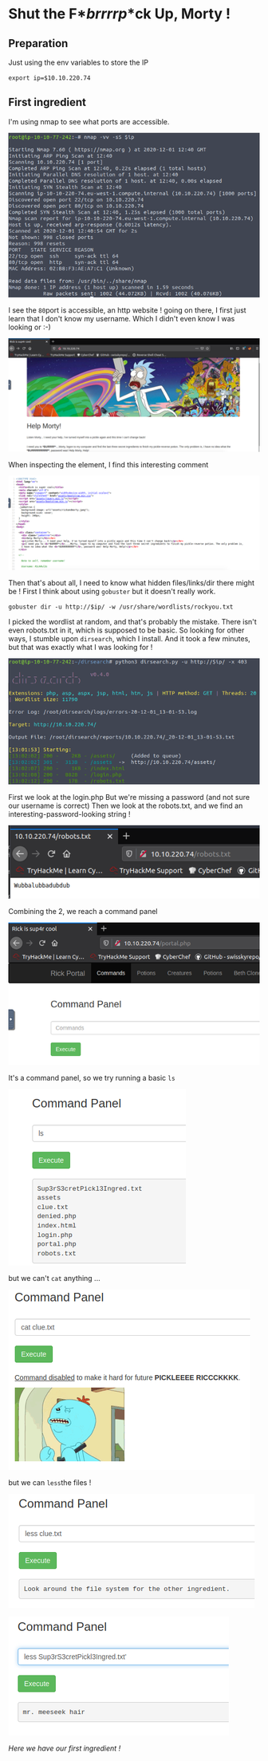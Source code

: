 # Shut the F\**brrrrp*\*ck Up, Morty !

## Preparation

Just using the env variables to store the IP
```
export ip=$10.10.220.74
```

## First ingredient

I'm using nmap to see what ports are accessible.

![nmap](https://github.com/oghobhainn/TryHackMe/blob/main/images/rickmorty/nmap.png)

I see the ```80```port is accessible, an http website !
going on there, I first just learn that I don't know my username. Which I didn't even know I was looking or :-)

![website](https://github.com/oghobhainn/TryHackMe/blob/main/images/rickmorty/website.png)

When inspecting the element, I find this interesting comment

![username](https://github.com/oghobhainn/TryHackMe/blob/main/images/rickmorty/username.png)

Then that's about all, I need to know what hidden files/links/dir there might be !
First I think about using ```gobuster``` but it doesn't really work.
```
gobuster dir -u http://$ip/ -w /usr/share/wordlists/rockyou.txt
```
I picked the wordlist at random, and that's probably the mistake. There isn't even robots.txt in it, which is supposed to be basic.
So looking for other ways, I stumble upon ```dirsearch```, which I install.
And it took a few minutes, but that was exactly what I was looking for ! 

![dirsearch](https://github.com/oghobhainn/TryHackMe/blob/main/images/rickmorty/dirsearch.png)

First we look at the login.php
But we're missing a password (and not sure our username is correct)
Then we look at the robots.txt, and we find an interesting-password-looking string !

![robots.txt](https://github.com/oghobhainn/TryHackMe/blob/main/images/rickmorty/robots.txt.png)

Combining the 2, we reach a command panel

![command-panel](https://github.com/oghobhainn/TryHackMe/blob/main/images/rickmorty/command-panel.png)

It's a command panel, so we try running a basic ```ls```

![command-panel-ls](https://github.com/oghobhainn/TryHackMe/blob/main/images/rickmorty/command-panel-ls.png)

but we can't ```cat``` anything ...

![command-panel-error](https://github.com/oghobhainn/TryHackMe/blob/main/images/rickmorty/command-panel-cat.png)

but we can ```less```the files !

![command-panel-clue](https://github.com/oghobhainn/TryHackMe/blob/main/images/rickmorty/command-panel-less.png)

![command-panel-ingredient](https://github.com/oghobhainn/TryHackMe/blob/main/images/rickmorty/command-panel-ingredient.png)

*Here we have our first ingredient !*
